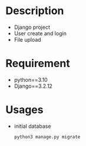 # Description
  - Django project
  - User create and login
  - File upload
# Requirement
  - python==3.10
  - Django==3.2.12
# Usages
  - initial database 

    ```python3 manage.py migrate```
  